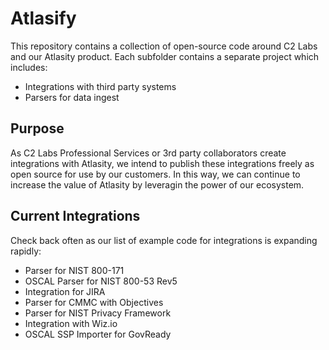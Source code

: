 # Atlasify

This repository contains a collection of open-source code around C2 Labs and our Atlasity product.  Each subfolder contains a separate project which includes:

- Integrations with third party systems
- Parsers for data ingest

## Purpose

As C2 Labs Professional Services or 3rd party collaborators create integrations with Atlasity, we intend to publish these integrations freely as open source for use by our customers.  In this way, we can continue to increase the value of Atlasity by leveragin the power of our ecosystem.

## Current Integrations

Check back often as our list of example code for integrations is expanding rapidly:

- Parser for NIST 800-171
- OSCAL Parser for NIST 800-53 Rev5
- Integration for JIRA
- Parser for CMMC with Objectives
- Parser for NIST Privacy Framework
- Integration with Wiz.io
- OSCAL SSP Importer for GovReady